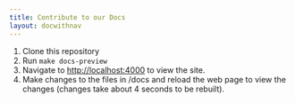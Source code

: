 ```yaml
---
title: Contribute to our Docs
layout: docwithnav
---
```


1. Clone this repository
1. Run `make docs-preview`
1. Navigate to [http://localhost:4000](http://localhost:4000) to view the site.
1. Make changes to the files in /docs and reload the web page to view the 
   changes (changes take about 4 seconds to be rebuilt).
